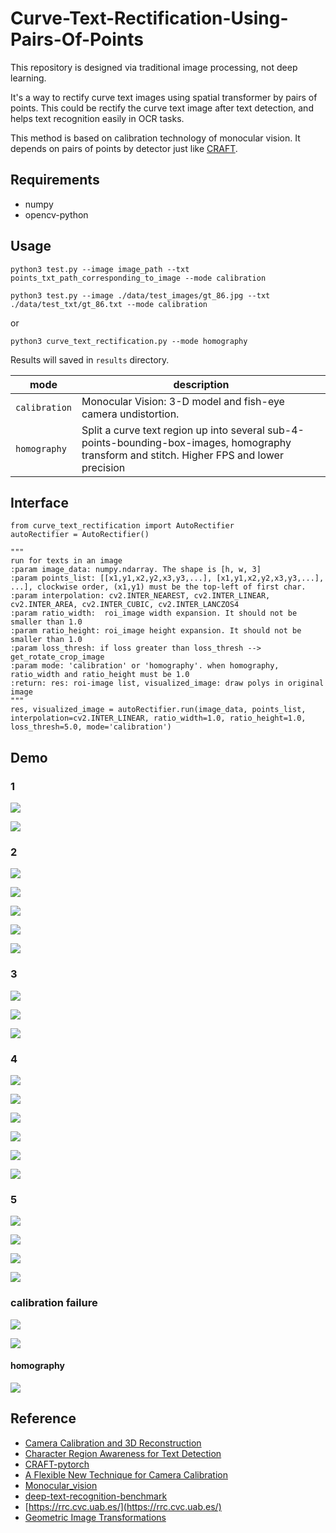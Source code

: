 # Curve-Text-Rectification-Using-Pairs-Of-Points

This repository  is designed via traditional image processing, not deep learning. 

It's a way to rectify curve text images using spatial transformer by pairs of points. This could be rectify the curve text image after text detection, and helps text recognition easily in OCR tasks. 

This method is based on calibration technology of monocular vision. It depends on pairs of points by detector just like [CRAFT](https://arxiv.org/abs/1904.01941).

## Requirements

- numpy
- opencv-python

## Usage

```
python3 test.py --image image_path --txt points_txt_path_corresponding_to_image --mode calibration
```

```
python3 test.py --image ./data/test_images/gt_86.jpg --txt ./data/test_txt/gt_86.txt --mode calibration
```

or

```
python3 curve_text_rectification.py --mode homography
```

Results will saved in `results` directory.

| mode          | description                                                  |
| ------------- | ------------------------------------------------------------ |
| `calibration` | Monocular Vision: 3-D model and fish-eye camera  undistortion. |
| `homography`  | Split a curve text region up into several sub-4-points-bounding-box-images, homography transform and stitch. Higher FPS and lower precision |

## Interface

```
from curve_text_rectification import AutoRectifier
autoRectifier = AutoRectifier()

"""
run for texts in an image
:param image_data: numpy.ndarray. The shape is [h, w, 3]
:param points_list: [[x1,y1,x2,y2,x3,y3,...], [x1,y1,x2,y2,x3,y3,...], ...], clockwise order, (x1,y1) must be the top-left of first char.
:param interpolation: cv2.INTER_NEAREST, cv2.INTER_LINEAR, cv2.INTER_AREA, cv2.INTER_CUBIC, cv2.INTER_LANCZOS4
:param ratio_width:  roi_image width expansion. It should not be smaller than 1.0
:param ratio_height: roi_image height expansion. It should not be smaller than 1.0
:param loss_thresh: if loss greater than loss_thresh --> get_rotate_crop_image
:param mode: 'calibration' or 'homography'. when homography, ratio_width and ratio_height must be 1.0
:return: res: roi-image list, visualized_image: draw polys in original image
"""
res, visualized_image = autoRectifier.run(image_data, points_list, interpolation=cv2.INTER_LINEAR, ratio_width=1.0, ratio_height=1.0, loss_thresh=5.0, mode='calibration')
```

## Demo

### 1

![](./images/vis_arc_text.jpg)

![](./images/OneBoxImageResult.jpg)

### 2

![](./images/vis_gt_91.jpg)

![](./images/vis_gt_91_1.jpg)

![](./images/vis_gt_91_2.jpg)

![](./images/vis_gt_91_3.jpg)

![](./images/vis_gt_91_4.jpg)

### 3

![](./images/vis_gt_61.jpg)

![](./images/vis_gt_61_3.jpg)

![](./images/vis_gt_61_9.jpg)

### 4

![](./images/vis_gt_86.jpg)

![](./images/vis_gt_86_1.jpg)

![](./images/vis_gt_86_2.jpg)

![](./images/vis_gt_86_6.jpg)

![](./images/vis_gt_86_9.jpg)

![](./images/vis_gt_86_13.jpg)

### 5

![](./images/vis_gt_57.jpg)

![](./images/vis_gt_57_1.jpg)

![](./images/vis_gt_57_2.jpg)

![](./images/vis_gt_57_3.jpg)

### calibration failure

![](./images/vis_gt_46.jpg)

![](./images/vis_gt_46_1.jpg)

#### homography

![](./images/vis_gt_46_1_h.jpg)

## Reference

- [Camera Calibration and 3D Reconstruction](https://docs.opencv.org/3.4.12/d9/d0c/group__calib3d.html)
- [Character Region Awareness for Text Detection](https://arxiv.org/abs/1904.01941)
- [CRAFT-pytorch](https://github.com/clovaai/CRAFT-pytorch)
- [A Flexible New Technique for Camera Calibration](https://www.microsoft.com/en-us/research/wp-content/uploads/2016/02/tr98-71.pdf)
- [Monocular_vision](https://en.wikipedia.org/wiki/Monocular_vision)
- [deep-text-recognition-benchmark](https://arxiv.org/abs/1904.01906)
- [https://rrc.cvc.uab.es/](https://rrc.cvc.uab.es/)
- [Geometric Image Transformations](https://docs.opencv.org/master/da/d54/group__imgproc__transform.html)
